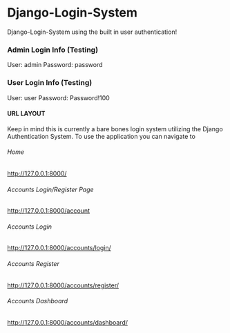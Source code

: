# Django-Login-System
Django-Login-System using the built in user authentication!


### Admin Login Info (Testing)
User: admin
Password: password

### User Login Info (Testing)
User: user
Password: Password!100

#### URL LAYOUT
Keep in mind this is currently a bare bones login system utilizing the Django Authentication System. To use the application you can navigate to 


###### Home
http://127.0.0.1:8000/
###### Accounts Login/Register Page
http://127.0.0.1:8000/account


###### Accounts Login
http://127.0.0.1:8000/accounts/login/


###### Accounts Register
http://127.0.0.1:8000/accounts/register/


###### Accounts Dashboard
http://127.0.0.1:8000/accounts/dashboard/